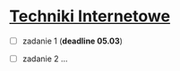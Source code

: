 # [Techniki Internetowe](http://tiny.pl/gfp9s)

- [ ] zadanie 1 (**deadline 05.03**)
- [ ] zadanie 2
...


